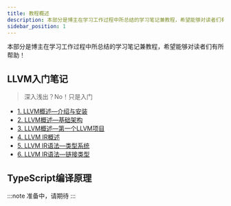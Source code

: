 ```yaml
---
title: 教程概述
description: 本部分是博主在学习工作过程中所总结的学习笔记兼教程，希望能够对读者们有所帮助
sidebar_position: 1
---
```


本部分是博主在学习工作过程中所总结的学习笔记兼教程，希望能够对读者们有所帮助！

## LLVM入门笔记

> 深入浅出？No！只是入门

- [1. LLVM概述—介绍与安装](/docs/llvm-tutorials/LLVM概述-介绍与安装)
- [2. LLVM概述—基础架构](/docs/llvm-tutorials/LLVM概述-基础架构)
- [3. LLVM概述—第一个LLVM项目](/docs/llvm-tutorials/LLVM概述-第一个LLVM项目)
- [4. LLVM IR概述](/docs/llvm-tutorials/LLVM%20IR概述)
- [5. LLVM IR语法—类型系统](/docs/llvm-tutorials/LLVM%20IR语法-类型系统)
- [6. LLVM IR语法—链接类型](/docs/llvm-tutorials/LLVM%20IR语法-链接类型)

## TypeScript编译原理

:::note
准备中，请期待
:::